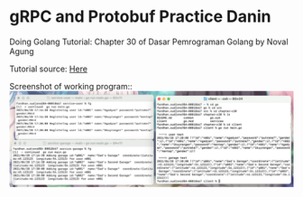 # gRPC and Protobuf Practice Danin

Doing Golang Tutorial: Chapter 30 of Dasar Pemrograman Golang by Noval Agung

Tutorial source: [Here](https://dasarpemrogramangolang.novalagung.com/C-30-golang-grpc-protobuf.html)

Screenshot of working program::
![this](images/zsh.png)